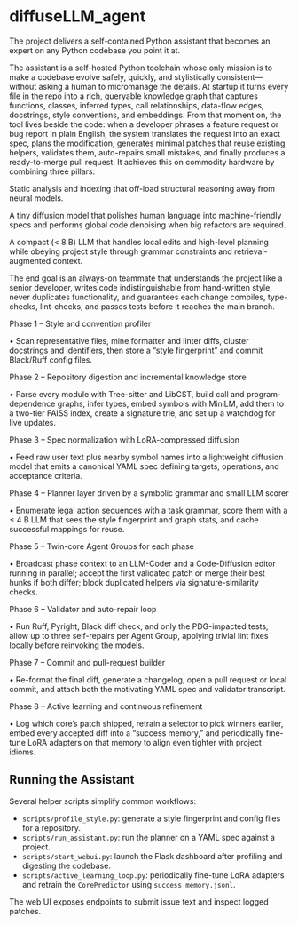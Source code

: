 # diffuseLLM_agent
The project delivers a self-contained Python assistant that becomes an expert on any Python codebase you point it at.

The assistant is a self-hosted Python toolchain whose only mission is to make a codebase evolve safely, quickly, and stylistically consistent—without asking a human to micromanage the details.
At startup it turns every file in the repo into a rich, queryable knowledge graph that captures functions, classes, inferred types, call relationships, data-flow edges, docstrings, style conventions, and embeddings.
From that moment on, the tool lives beside the code: when a developer phrases a feature request or bug report in plain English, the system translates the request into an exact spec, plans the modification, generates minimal patches that reuse existing helpers, validates them, auto-repairs small mistakes, and finally produces a ready-to-merge pull request.
It achieves this on commodity hardware by combining three pillars:

Static analysis and indexing that off-load structural reasoning away from neural models.

A tiny diffusion model that polishes human language into machine-friendly specs and performs global code denoising when big refactors are required.

A compact (< 8 B) LLM that handles local edits and high-level planning while obeying project style through grammar constraints and retrieval-augmented context.

The end goal is an always-on teammate that understands the project like a senior developer, writes code indistinguishable from hand-written style, never duplicates functionality, and guarantees each change compiles, type-checks, lint-checks, and passes tests before it reaches the main branch.

Phase 1 – Style and convention profiler

• Scan representative files, mine formatter and linter diffs, cluster docstrings and identifiers, then store a “style fingerprint” and commit Black/Ruff config files.

Phase 2 – Repository digestion and incremental knowledge store

• Parse every module with Tree-sitter and LibCST, build call and program-dependence graphs, infer types, embed symbols with MiniLM, add them to a two-tier FAISS index, create a signature trie, and set up a watchdog for live updates.

Phase 3 – Spec normalization with LoRA-compressed diffusion

• Feed raw user text plus nearby symbol names into a lightweight diffusion model that emits a canonical YAML spec defining targets, operations, and acceptance criteria.

Phase 4 – Planner layer driven by a symbolic grammar and small LLM scorer

• Enumerate legal action sequences with a task grammar, score them with a ≤ 4 B LLM that sees the style fingerprint and graph stats, and cache successful mappings for reuse.

Phase 5 – Twin-core Agent Groups for each phase

• Broadcast phase context to an LLM-Coder and a Code-Diffusion editor running in parallel; accept the first validated patch or merge their best hunks if both differ; block duplicated helpers via signature-similarity checks.

Phase 6 – Validator and auto-repair loop

• Run Ruff, Pyright, Black diff check, and only the PDG-impacted tests; allow up to three self-repairs per Agent Group, applying trivial lint fixes locally before reinvoking the models.

Phase 7 – Commit and pull-request builder

• Re-format the final diff, generate a changelog, open a pull request or local commit, and attach both the motivating YAML spec and validator transcript.

Phase 8 – Active learning and continuous refinement

• Log which core’s patch shipped, retrain a selector to pick winners earlier, embed every accepted diff into a “success memory,” and periodically fine-tune LoRA adapters on that memory to align even tighter with project idioms.

## Running the Assistant

Several helper scripts simplify common workflows:

- `scripts/profile_style.py`: generate a style fingerprint and config files for a repository.
- `scripts/run_assistant.py`: run the planner on a YAML spec against a project.
- `scripts/start_webui.py`: launch the Flask dashboard after profiling and digesting the codebase.
- `scripts/active_learning_loop.py`: periodically fine-tune LoRA adapters and retrain the `CorePredictor` using `success_memory.jsonl`.

The web UI exposes endpoints to submit issue text and inspect logged patches.

